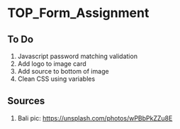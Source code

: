 # TOP_Form_Assignment

## To Do

1. Javascript password matching validation
2. Add logo to image card
3. Add source to bottom of image
4. Clean CSS using variables


## Sources

1. Bali pic: https://unsplash.com/photos/wPBbPkZZu8E 